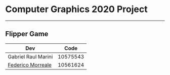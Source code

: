 # Computer Graphics 2020 Project

---

## Flipper Game

| Dev                                            | Code     |
| ---------------------------------------------- | -------- |
| Gabriel Raul Marini                            | 10575543 |
| [Federico Morreale](https://github.com/fedy97) | 10561624 |






